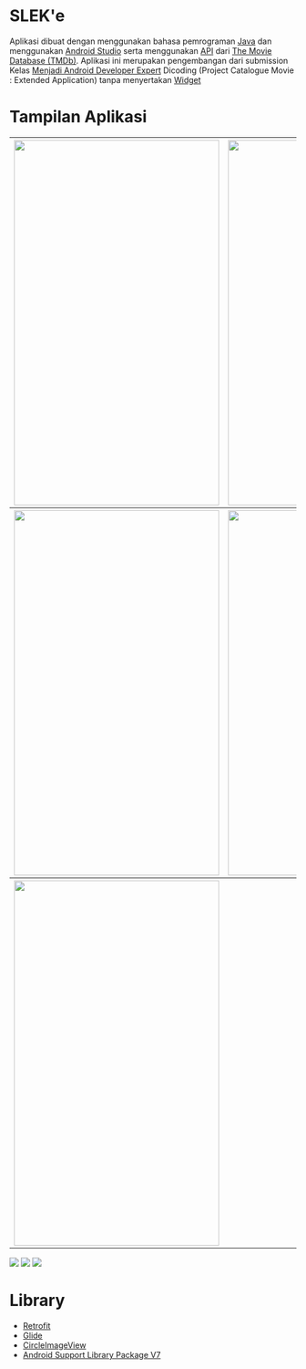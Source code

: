 # SLEK'e

Aplikasi dibuat dengan menggunakan bahasa pemrograman <a href="https://en.wikipedia.org/wiki/Java_(programming_language)">Java</a> dan menggunakan <a href="https://developer.android.com/studio/">Android Studio</a> serta menggunakan <a href="https://en.wikipedia.org/wiki/Application_programming_interface">API</a> dari <a href="https://www.themoviedb.org/">The Movie Database (TMDb)</a>. Aplikasi ini merupakan pengembangan dari submission Kelas <a href="https://www.dicoding.com/academies/14">Menjadi Android Developer Expert</a> Dicoding (Project Catalogue Movie : Extended Application) tanpa menyertakan <a href="https://developer.android.com/guide/topics/appwidgets/overview">Widget</a>

# Tampilan Aplikasi
<table>
  <tr>
    <th><img src="screen/1.png" width="360" height="640"></th>
    <th><img src="screen/2.png" width="360" height="640"></th>
  </tr>
  <tr>
    <th><img src="screen/3.png" width="360" height="640"></th>
    <th><img src="screen/4.png" width="360" height="640"></th>
  </tr>
  <tr>
    <th><img src="screen/5.png" width="360" height="640"></th>
    <th> </th>
  </tr>
</table>
<img src="screen/6.png">
<img src="screen/7.png">
<img src="screen/8.png">

# Library
- <a href="https://square.github.io/retrofit/">Retrofit</a>
- <a href="https://bumptech.github.io/glide/">Glide</a>
- <a href="https://github.com/hdodenhof/CircleImageView">CircleImageView</a>
- <a href="https://developer.android.com/topic/libraries/support-library/packages">Android Support Library Package V7</a>
